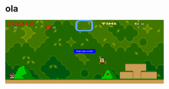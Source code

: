 <h1>ola</h1>



<img src= "https://github.com/jorivaldojunior/jogo-mario.com/blob/main/imagens/1.png?raw=true"/>
